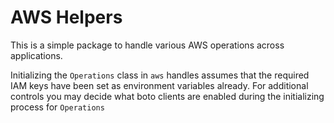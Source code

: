 # AWS Helpers

This is a simple package to handle various AWS operations across applications. 

Initializing the `Operations` class in `aws` handles assumes that the required IAM keys have been set as environment variables already. For additional controls you may decide what boto clients are enabled during the initializing process for `Operations`
